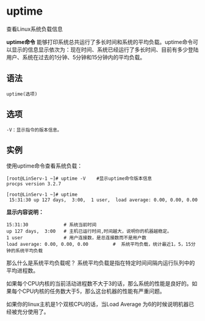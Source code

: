 uptime
===

查看Linux系统负载信息


**uptime命令** 能够打印系统总共运行了多长时间和系统的平均负载。uptime命令可以显示的信息显示依次为：现在时间、系统已经运行了多长时间、目前有多少登陆用户、系统在过去的1分钟、5分钟和15分钟内的平均负载。

##  语法

```
uptime(选项)
```

##  选项

```
-V：显示指令的版本信息。
```

##  实例

使用uptime命令查看系统负载：

```
[root@LinServ-1 ~]# uptime -V    #显示uptime命令版本信息
procps version 3.2.7

[root@LinServ-1 ~]# uptime
 15:31:30 up 127 days,  3:00,  1 user,  load average: 0.00, 0.00, 0.00
```

 **显示内容说明：** 

```
15:31:30             # 系统当前时间
up 127 days,  3:00   # 主机已运行时间,时间越大，说明你的机器越稳定。
1 user               # 用户连接数，是总连接数而不是用户数
load average: 0.00, 0.00, 0.00         #  系统平均负载，统计最近1，5，15分钟的系统平均负载
```

那么什么是系统平均负载呢？ 系统平均负载是指在特定时间间隔内运行队列中的平均进程数。

如果每个CPU内核的当前活动进程数不大于3的话，那么系统的性能是良好的。如果每个CPU内核的任务数大于5，那么这台机器的性能有严重问题。

如果你的linux主机是1个双核CPU的话，当Load Average 为6的时候说明机器已经被充分使用了。


